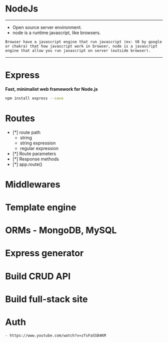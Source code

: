 # NodeJs
---
- Open source server environment.
- node is a runtime javascript, like browsers.
```
Browser have a javascript engine that run javascript (ex: V8 by google or chakra) that how javascript work in browser, node is a javascript engine that allow you run javascript on server (outside browser).
```
---

# Express
<b>Fast, minimalist web framework for Node.js</b>
 
```bash
npm install express --save
```
# Routes
- [*] route path
    - string
    - string expression
    - regular expression
- [*] Route parameters
- [*] Response methods
- [*] app.route()
# Middlewares
# Template engine
# ORMs - MongoDB, MySQL
# Express generator
# Build CRUD API
# Build full-stack site
# Auth
    - https://www.youtube.com/watch?v=zfsFaSSB4KM